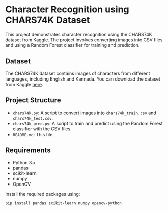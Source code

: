 # Character Recognition using CHARS74K Dataset

This project demonstrates character recognition using the CHARS74K dataset from Kaggle. The project involves converting images into CSV files and using a Random Forest classifier for training and prediction.

## Dataset
The CHARS74K dataset contains images of characters from different languages, including English and Kannada. You can download the dataset from Kaggle [here](https://www.kaggle.com/).

## Project Structure
- `chars74k.py`: A script to convert images into `chars74k_train.csv` and `chars74k_test.csv`.
- `chars74k_pred.py`: A script to train and predict using the Random Forest classifier with the CSV files.
- `README.md`: This file.

## Requirements
- Python 3.x
- pandas
- scikit-learn
- numpy
- OpenCV

Install the required packages using:
```sh
pip install pandas scikit-learn numpy opencv-python
